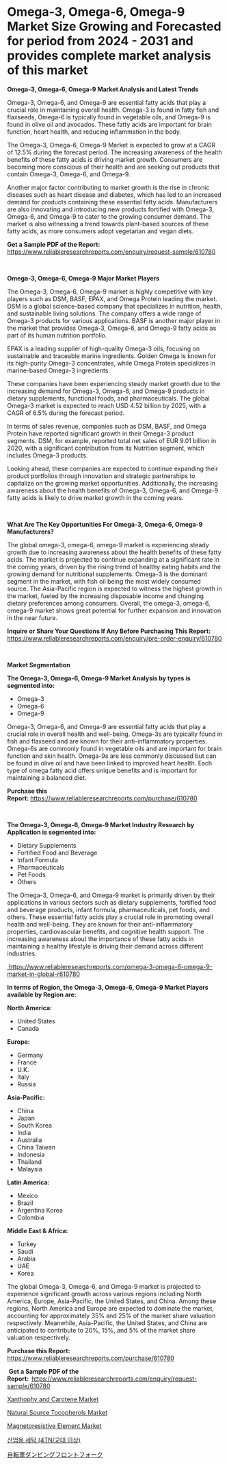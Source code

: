 <p><h1>Omega-3, Omega-6, Omega-9 Market Size Growing and Forecasted for period from 2024 - 2031 and provides complete market analysis of this market</h1></p><p><strong>Omega-3, Omega-6, Omega-9 Market Analysis and Latest Trends</strong></p>
<p><p>Omega-3, Omega-6, and Omega-9 are essential fatty acids that play a crucial role in maintaining overall health. Omega-3 is found in fatty fish and flaxseeds, Omega-6 is typically found in vegetable oils, and Omega-9 is found in olive oil and avocados. These fatty acids are important for brain function, heart health, and reducing inflammation in the body.</p><p>The Omega-3, Omega-6, Omega-9 Market is expected to grow at a CAGR of 12.5% during the forecast period. The increasing awareness of the health benefits of these fatty acids is driving market growth. Consumers are becoming more conscious of their health and are seeking out products that contain Omega-3, Omega-6, and Omega-9.</p><p>Another major factor contributing to market growth is the rise in chronic diseases such as heart disease and diabetes, which has led to an increased demand for products containing these essential fatty acids. Manufacturers are also innovating and introducing new products fortified with Omega-3, Omega-6, and Omega-9 to cater to the growing consumer demand. The market is also witnessing a trend towards plant-based sources of these fatty acids, as more consumers adopt vegetarian and vegan diets.</p></p>
<p><strong>Get a Sample PDF of the Report:&nbsp;</strong> <a href="https://www.reliableresearchreports.com/enquiry/request-sample/610780">https://www.reliableresearchreports.com/enquiry/request-sample/610780</a></p>
<p>&nbsp;</p>
<p><strong>Omega-3, Omega-6, Omega-9 Major Market Players</strong></p>
<p><p>The Omega-3, Omega-6, Omega-9 market is highly competitive with key players such as DSM, BASF, EPAX, and Omega Protein leading the market. DSM is a global science-based company that specializes in nutrition, health, and sustainable living solutions. The company offers a wide range of Omega-3 products for various applications. BASF is another major player in the market that provides Omega-3, Omega-6, and Omega-9 fatty acids as part of its human nutrition portfolio.</p><p>EPAX is a leading supplier of high-quality Omega-3 oils, focusing on sustainable and traceable marine ingredients. Golden Omega is known for its high-purity Omega-3 concentrates, while Omega Protein specializes in marine-based Omega-3 ingredients.</p><p>These companies have been experiencing steady market growth due to the increasing demand for Omega-3, Omega-6, and Omega-9 products in dietary supplements, functional foods, and pharmaceuticals. The global Omega-3 market is expected to reach USD 4.52 billion by 2025, with a CAGR of 6.5% during the forecast period.</p><p>In terms of sales revenue, companies such as DSM, BASF, and Omega Protein have reported significant growth in their Omega-3 product segments. DSM, for example, reported total net sales of EUR 9.01 billion in 2020, with a significant contribution from its Nutrition segment, which includes Omega-3 products.</p><p>Looking ahead, these companies are expected to continue expanding their product portfolios through innovation and strategic partnerships to capitalize on the growing market opportunities. Additionally, the increasing awareness about the health benefits of Omega-3, Omega-6, and Omega-9 fatty acids is likely to drive market growth in the coming years.</p></p>
<p>&nbsp;</p>
<p><strong>What Are The Key Opportunities For Omega-3, Omega-6, Omega-9 Manufacturers?</strong></p>
<p><p>The global omega-3, omega-6, omega-9 market is experiencing steady growth due to increasing awareness about the health benefits of these fatty acids. The market is projected to continue expanding at a significant rate in the coming years, driven by the rising trend of healthy eating habits and the growing demand for nutritional supplements. Omega-3 is the dominant segment in the market, with fish oil being the most widely consumed source. The Asia-Pacific region is expected to witness the highest growth in the market, fueled by the increasing disposable income and changing dietary preferences among consumers. Overall, the omega-3, omega-6, omega-9 market shows great potential for further expansion and innovation in the near future.</p></p>
<p><strong>Inquire or Share Your Questions If Any Before Purchasing This Report:</strong> <a href="https://www.reliableresearchreports.com/enquiry/pre-order-enquiry/610780">https://www.reliableresearchreports.com/enquiry/pre-order-enquiry/610780</a></p>
<p>&nbsp;</p>
<p><strong>Market Segmentation</strong></p>
<p><strong>The Omega-3, Omega-6, Omega-9 Market Analysis by types is segmented into:</strong></p>
<p><ul><li>Omega-3</li><li>Omega-6</li><li>Omega-9</li></ul></p>
<p><p>Omega-3, Omega-6, and Omega-9 are essential fatty acids that play a crucial role in overall health and well-being. Omega-3s are typically found in fish and flaxseed and are known for their anti-inflammatory properties. Omega-6s are commonly found in vegetable oils and are important for brain function and skin health. Omega-9s are less commonly discussed but can be found in olive oil and have been linked to improved heart health. Each type of omega fatty acid offers unique benefits and is important for maintaining a balanced diet.</p></p>
<p><strong>Purchase this Report:&nbsp;</strong><a href="https://www.reliableresearchreports.com/purchase/610780">https://www.reliableresearchreports.com/purchase/610780</a></p>
<p>&nbsp;</p>
<p><strong>The Omega-3, Omega-6, Omega-9 Market Industry Research by Application is segmented into:</strong></p>
<p><ul><li>Dietary Supplements</li><li>Fortified Food and Beverage</li><li>Infant Formula</li><li>Pharmaceuticals</li><li>Pet Foods</li><li>Others</li></ul></p>
<p><p>The Omega-3, Omega-6, and Omega-9 market is primarily driven by their applications in various sectors such as dietary supplements, fortified food and beverage products, infant formula, pharmaceuticals, pet foods, and others. These essential fatty acids play a crucial role in promoting overall health and well-being. They are known for their anti-inflammatory properties, cardiovascular benefits, and cognitive health support. The increasing awareness about the importance of these fatty acids in maintaining a healthy lifestyle is driving their demand across different industries.</p></p>
<p><a href="https://www.reliableresearchreports.com/omega-3-omega-6-omega-9-market-in-global-r610780">&nbsp;https://www.reliableresearchreports.com/omega-3-omega-6-omega-9-market-in-global-r610780</a></p>
<p><strong>In terms of Region, the Omega-3, Omega-6, Omega-9 Market Players available by Region are:</strong></p>
<p>
    <p> <strong> North America: </strong>
        <ul>
            <li>United States</li>
            <li>Canada</li>
        </ul>
        </p> 
    <p> <strong> Europe: </strong>
        <ul>
            <li>Germany</li>
            <li>France</li>
            <li>U.K.</li>
            <li>Italy</li>
            <li>Russia</li>
        </ul>
        </p> 
    <p> <strong> Asia-Pacific: </strong>
        <ul>
            <li>China</li>
            <li>Japan</li>
            <li>South Korea</li>
            <li>India</li>
            <li>Australia</li>
            <li>China Taiwan</li>
            <li>Indonesia</li>
            <li>Thailand</li>
            <li>Malaysia</li>
        </ul>
        </p> 
    <p> <strong> Latin America: </strong>
        <ul>
            <li>Mexico</li>
            <li>Brazil</li>
            <li>Argentina Korea</li>
            <li>Colombia</li>
        </ul>
        </p> 
    <p> <strong> Middle East & Africa: </strong>
        <ul>
            <li>Turkey</li>
            <li>Saudi</li>
            <li>Arabia</li>
            <li>UAE</li>
            <li>Korea</li>
        </ul>
    </p>
    </p>
<p><p>The global Omega-3, Omega-6, and Omega-9 market is projected to experience significant growth across various regions including North America, Europe, Asia-Pacific, the United States, and China. Among these regions, North America and Europe are expected to dominate the market, accounting for approximately 35% and 25% of the market share valuation respectively. Meanwhile, Asia-Pacific, the United States, and China are anticipated to contribute to 20%, 15%, and 5% of the market share valuation respectively.</p></p>
<p><strong>Purchase this Report: </strong><a href="https://www.reliableresearchreports.com/purchase/610780">https://www.reliableresearchreports.com/purchase/610780</a></p>
<p>&nbsp;<strong>Get a Sample PDF of the Report:&nbsp;&nbsp;</strong><a href="https://www.reliableresearchreports.com/enquiry/request-sample/610780">https://www.reliableresearchreports.com/enquiry/request-sample/610780</a></p>
<p><strong></strong></p>
<p><p><a href="https://github.com/Airanohannonzb68e5pb53oc1/Market-Research-Report-List-2/blob/main/xanthophy-and-carotene-market.md">Xanthophy and Carotene Market</a></p><p><a href="https://github.com/IsmaelBlick2023/Market-Research-Report-List-1/blob/main/natural-source-tocopherols-market.md">Natural Source Tocopherols Market</a></p><p><a href="https://issuu.com/reportprime-2/docs/magnetoresistive-element-market-size-2030.pptx">Magnetoresistive Element Market</a></p><p><a href="https://github.com/victorsharp87978/Market-Research-Report-List-1/blob/main/426277188930.md">산업용 세탁 (4TN/교대 이상)</a></p><p><a href="https://github.com/ReyesKohler20231/Market-Research-Report-List-1/blob/main/803721097372.md">自転車ダンピングフロントフォーク</a></p></p>